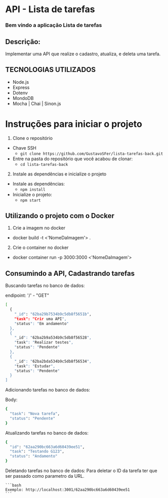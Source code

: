 # API - Lista de tarefas

### Bem vindo a aplicação Lista de tarefas

<h2>Descrição:</h2>
<p>
  Implementar uma API que realize o cadastro, atualiza, e deleta uma tarefa. 
</p>

## TECNOLOGIAS UTILIZADOS
<ul>
  <li>Node.js</li>
  <li>Express</li>
  <li>Dotenv</li>
  <li>MondoDB</li>
  <li>Mocha | Chai | Sinon.js </li>
</ul>

# Instruções para iniciar o projeto

1. Clone o repositório
  * Chave SSH
    * `git clone https://github.com/GustavoSFer/lista-tarefas-back.git`
  * Entre na pasta do repositório que você acabou de clonar:
    * `cd lista-tarefas-back`

2. Instale as dependências e inicialize o projeto
  * Instale as dependências:
    * `npm install`
  * Inicialize o projeto:
    * `npm start`

## Utilizando o projeto com o Docker

1. Crie a imagem no docker
  * docker build -t <'NomeDaImagem'> .
2. Crie o container no docker
  * docker container run -p 3000:3000 <'NomeDaImagem'>

## Consumindo a API, Cadastrando tarefas

  Buscando tarefas no banco de dados:

  endipoint: '/' - "GET"
  ```bash
  [
    {
      "_id": "62ba29b7534b9c5db8f5651b",
      "task": "Crir uma API",
      "status": "Em andamento"
    },
    {
      "_id": "62ba2b9a534b9c5db8f56528",
      "task": "Realizar testes",
      "status": "Pendente"
    },
    {
      "_id": "62ba2bda534b9c5db8f56534",
      "task": "Estudar",
      "status": "Pendente"
    }
  ]
  ```

  Adicionando tarefas no banco de dados:
  
  Body:
  
  ```bash
  {
    "task": "Nova tarefa",
    "status": "Pendente"
  }
  ```


  Atualizando tarefas no banco de dados:
  
  ```bash
  {
    "id": "62aa290bc663a6d60439ee51",
    "task": "Testando G123",
    "status": "Andamento"
  }
  ```


  Deletando tarefas no banco de dados: 
  Para deletar o ID da tarefa ter que ser passado como parametro da URL.
  
    ```bash
    Exemplo: http://localhost:3001/62aa290bc663a6d60439ee51
    ```
